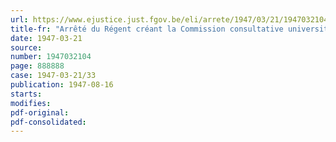 ```yaml
---
url: https://www.ejustice.just.fgov.be/eli/arrete/1947/03/21/1947032104/justel
title-fr: "Arrêté du Régent créant la Commission consultative universitaire de pédagogie"
date: 1947-03-21
source:
number: 1947032104
page: 888888
case: 1947-03-21/33
publication: 1947-08-16
starts:
modifies:
pdf-original:
pdf-consolidated:
---
```


